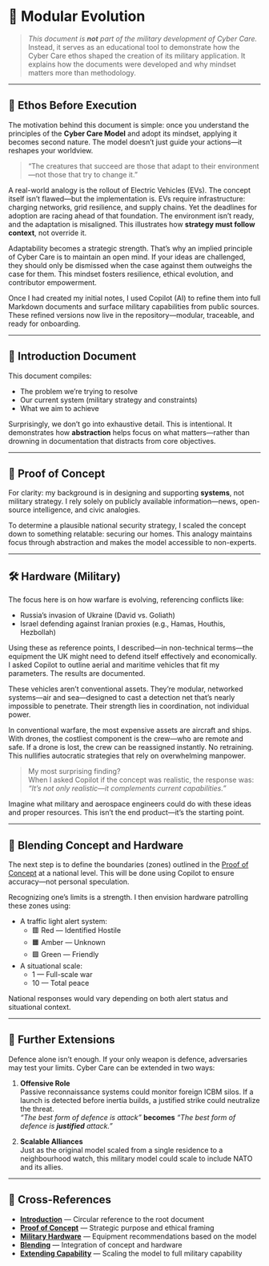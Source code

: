 # 🧬 Modular Evolution

> _This document is **not** part of the military development of Cyber Care._  
> Instead, it serves as an educational tool to demonstrate how the Cyber Care ethos shaped the creation of its military application. It explains how the documents were developed and why mindset matters more than methodology.

---

## 🧠 Ethos Before Execution

The motivation behind this document is simple: once you understand the principles of the **Cyber Care Model** and adopt its mindset, applying it becomes second nature. The model doesn’t just guide your actions—it reshapes your worldview.

> “The creatures that succeed are those that adapt to their environment—not those that try to change it.”

A real-world analogy is the rollout of Electric Vehicles (EVs). The concept itself isn’t flawed—but the implementation is. EVs require infrastructure: charging networks, grid resilience, and supply chains. Yet the deadlines for adoption are racing ahead of that foundation. The environment isn’t ready, and the adaptation is misaligned. This illustrates how **strategy must follow context**, not override it.

Adaptability becomes a strategic strength. That’s why an implied principle of Cyber Care is to maintain an open mind. If your ideas are challenged, they should only be dismissed when the case against them outweighs the case for them. This mindset fosters resilience, ethical evolution, and contributor empowerment.

Once I had created my initial notes, I used Copilot (AI) to refine them into full Markdown documents and surface military capabilities from public sources. These refined versions now live in the repository—modular, traceable, and ready for onboarding.

---

## 📘 Introduction Document

This document compiles:
- The problem we’re trying to resolve  
- Our current system (military strategy and constraints)  
- What we aim to achieve  

Surprisingly, we don’t go into exhaustive detail. This is intentional. It demonstrates how **abstraction** helps focus on what matters—rather than drowning in documentation that distracts from core objectives.

---

## 🧪 Proof of Concept

For clarity: my background is in designing and supporting **systems**, not military strategy. I rely solely on publicly available information—news, open-source intelligence, and civic analogies.

To determine a plausible national security strategy, I scaled the concept down to something relatable: securing our homes. This analogy maintains focus through abstraction and makes the model accessible to non-experts.

---

## 🛠️ Hardware (Military)

The focus here is on how warfare is evolving, referencing conflicts like:
- Russia’s invasion of Ukraine (David vs. Goliath)
- Israel defending against Iranian proxies (e.g., Hamas, Houthis, Hezbollah)

Using these as reference points, I described—in non-technical terms—the equipment the UK might need to defend itself effectively and economically. I asked Copilot to outline aerial and maritime vehicles that fit my parameters. The results are documented.

These vehicles aren’t conventional assets. They’re modular, networked systems—air and sea—designed to cast a detection net that’s nearly impossible to penetrate. Their strength lies in coordination, not individual power.

In conventional warfare, the most expensive assets are aircraft and ships. With drones, the costliest component is the crew—who are remote and safe. If a drone is lost, the crew can be reassigned instantly. No retraining. This nullifies autocratic strategies that rely on overwhelming manpower.

> My most surprising finding?  
> When I asked Copilot if the concept was realistic, the response was:  
> _“It’s not only realistic—it complements current capabilities.”_

Imagine what military and aerospace engineers could do with these ideas and proper resources. This isn’t the end product—it’s the starting point.

---

## 🔄 Blending Concept and Hardware

The next step is to define the boundaries (zones) outlined in the [Proof of Concept](./concept.md) at a national level. This will be done using Copilot to ensure accuracy—not personal speculation.

Recognizing one’s limits is a strength. I then envision hardware patrolling these zones using:
- A traffic light alert system:  
  - 🟥 Red — Identified Hostile  
  - 🟧 Amber — Unknown  
  - 🟩 Green — Friendly  
- A situational scale:  
  - 1 — Full-scale war  
  - 10 — Total peace  

National responses would vary depending on both alert status and situational context.

---

## 🚀 Further Extensions

Defence alone isn’t enough. If your only weapon is defence, adversaries may test your limits. Cyber Care can be extended in two ways:

1. **Offensive Role**  
   Passive reconnaissance systems could monitor foreign ICBM silos. If a launch is detected before inertia builds, a justified strike could neutralize the threat.  
    *“The best form of defence is attack”*  **becomes** *“The best form of defence is **justified** attack.”*

2. **Scalable Alliances**  
   Just as the original model scaled from a single residence to a neighbourhood watch, this military model could scale to include NATO and its allies.

---

## 🔗 Cross-References

- [**Introduction**](./introduction.md) — Circular reference to the root document  
- [**Proof of Concept**](./concept.md) — Strategic purpose and ethical framing  
- [**Military Hardware**](./hardware.md) — Equipment recommendations based on the model  
- [**Blending**](./blending.md) — Integration of concept and hardware  
- [**Extending Capability**](./extend.md) — Scaling the model to full military capability  
